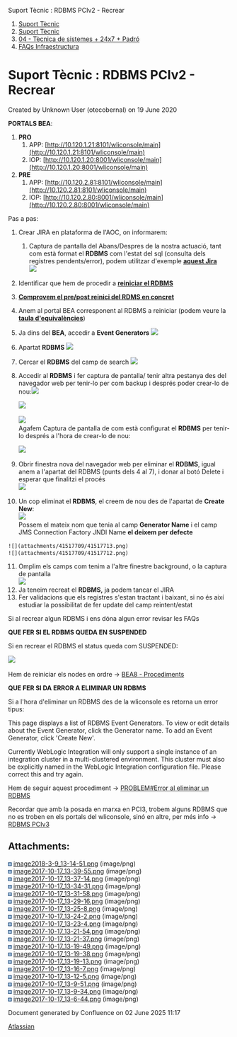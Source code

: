 Suport Tècnic : RDBMS PCIv2 - Recrear  

1.  [Suport Tècnic](index.html)
2.  [Suport Tècnic](13893782.html)
3.  [04 - Tècnica de sistemes + 24x7 + Padró](26313202.html)
4.  [FAQs Infraestructura](FAQs-Infraestructura_26313593.html)

Suport Tècnic : RDBMS PCIv2 - Recrear
=====================================

Created by Unknown User (otecobernal) on 19 June 2020

  

  

**PORTALS BEA**:  

1.  **PRO**
    1.  APP: [http://10.120.1.21:8101/wliconsole/main](http://10.120.1.21:8101/wliconsole/main)
    2.  IOP: [http://10.120.1.20:8001/wliconsole/main](http://10.120.1.20:8001/wliconsole/main)
2.  **PRE**
    1.  APP: [http://10.120.2.81:8101/wliconsole/main](http://10.120.2.81:8101/wliconsole/main)
    2.  IOP: [http://10.120.2.80:8001/wliconsole/main](http://10.120.2.80:8001/wliconsole/main)

Pas a pas:  

1.  Crear JIRA en plataforma de l'AOC, on informarem:
    1.  Captura de pantalla del Abans/Despres de la nostra actuació, tant com està format el **RDBMS** com l'estat del sql (consulta dels registres pendents/error), podem utilitzar d'exemple **[aquest Jira](https://contacte.aoc.cat/browse/ST-5555)**  
        ![](attachments/41517709/41517724.png)
2.  Identificar que hem de procedir a [**reiniciar el RDBMS**](/pages/createpage.action?spaceKey=SII&title=Eliminar+3&linkCreation=true&fromPageId=41517709)
3.  **[Comprovem el pre/post reinici del RDMS en concret](/pages/createpage.action?spaceKey=SII&title=RDBMS&linkCreation=true&fromPageId=41517709)**
4.  Anem al portal BEA corresponent al RDBMS a reiniciar (podem veure la **[taula d'equivalències](/pages/createpage.action?spaceKey=SII&title=RDBMS&linkCreation=true&fromPageId=41517709)**)
5.  Ja dins del **BEA**, accedir a **Event Generators** ![](attachments/41517709/41517728.png)
6.  Apartat **RDBMS** ![](attachments/41517709/41517726.png)
7.  Cercar el **RDBMS** del camp de search ![](attachments/41517709/41517725.png)
8.  Accedir al **RDBMS** i fer captura de pantalla/ tenir altra pestanya des del navegador web per tenir-lo per com backup i després poder crear-lo de nou:![](attachments/41517709/41517721.png)  
      
    ![](attachments/41517709/41517718.png)  
      
    ![](attachments/41517709/41517717.png)  
    Agafem Captura de pantalla de com està configurat el **RDBMS** per tenir-lo després a l'hora de crear-lo de nou:  
      
    ![](attachments/41517709/41517716.png)  
      
    
9.  Obrir finestra nova del navegador web per eliminar el **RDBMS**, igual anem a l'apartat del RDBMS (punts dels 4 al 7), i donar al botó Delete i esperar que finalitzi el procés  
    ![](attachments/41517709/41517715.png)  
      
    
10.  Un cop eliminat el **RDBMS**, el creem de nou des de l'apartat de **Create New**:  
    ![](attachments/41517709/41517714.png)  
    Possem el mateix nom que tenia al camp **Generator Name** i el camp JMS Connection Factory JNDI Name **el deixem per defecte**  
      
    ![](attachments/41517709/41517713.png)  
    ![](attachments/41517709/41517712.png)
11.  Omplim els camps com tenim a l'altre finestre background, o la captura de pantalla  
    ![](attachments/41517709/41517711.png)
12.  Ja teneim recreat el **RDBMS,** ja podem tancar el JIRA
13.  Fer validacions que els registres s'estan tractant i baixant, si no és així estudiar la possibilitat de fer update del camp reintent/estat

Si al recrear algun RDBMS i ens dóna algun error revisar les FAQs

**QUE FER SI EL RDBMS QUEDA EN SUSPENDED**

Si en recrear el RDBMS el status queda com SUSPENDED:

![](attachments/41517709/41517710.png)

Hem de reiniciar els nodes en ordre → [BEA8 - Procediments](/pages/createpage.action?spaceKey=SII&title=BEA8+-+Procediments&linkCreation=true&fromPageId=41517709)

**QUE FER SI DA ERROR A ELIMINAR UN RDBMS**

Si a l'hora d'eliminar un RDBMS des de la wliconsole es retorna un error tipus:

This page displays a list of RDBMS Event Generators. To view or edit details about the Event Generator, click the Generator name. To add an Event Generator, click 'Create New'.

Currently WebLogic Integration will only support a single instance of an integration cluster in a multi-clustered environment. This cluster must also be explicitly named in the WebLogic Integration configuration file. Please correct this and try again.

Hem de seguir aquest procediment → [PROBLEM#Error al eliminar un RDBMS](#)  

Recordar que amb la posada en marxa en PCI3, trobem alguns RDBMS que no es troben en els portals del wliconsole, sinó en altre, per més info → [RDBMS PCIv3](/pages/createpage.action?spaceKey=SII&title=RDBMS+PCIv3&linkCreation=true&fromPageId=41517709)

Attachments:
------------

![](images/icons/bullet_blue.gif) [image2018-3-9\_13-14-51.png](attachments/41517709/41517710.png) (image/png)  
![](images/icons/bullet_blue.gif) [image2017-10-17\_13-39-55.png](attachments/41517709/41517711.png) (image/png)  
![](images/icons/bullet_blue.gif) [image2017-10-17\_13-37-14.png](attachments/41517709/41517712.png) (image/png)  
![](images/icons/bullet_blue.gif) [image2017-10-17\_13-34-31.png](attachments/41517709/41517713.png) (image/png)  
![](images/icons/bullet_blue.gif) [image2017-10-17\_13-31-58.png](attachments/41517709/41517714.png) (image/png)  
![](images/icons/bullet_blue.gif) [image2017-10-17\_13-29-16.png](attachments/41517709/41517715.png) (image/png)  
![](images/icons/bullet_blue.gif) [image2017-10-17\_13-25-8.png](attachments/41517709/41517716.png) (image/png)  
![](images/icons/bullet_blue.gif) [image2017-10-17\_13-24-2.png](attachments/41517709/41517717.png) (image/png)  
![](images/icons/bullet_blue.gif) [image2017-10-17\_13-23-4.png](attachments/41517709/41517718.png) (image/png)  
![](images/icons/bullet_blue.gif) [image2017-10-17\_13-21-54.png](attachments/41517709/41517719.png) (image/png)  
![](images/icons/bullet_blue.gif) [image2017-10-17\_13-21-37.png](attachments/41517709/41517720.png) (image/png)  
![](images/icons/bullet_blue.gif) [image2017-10-17\_13-19-49.png](attachments/41517709/41517721.png) (image/png)  
![](images/icons/bullet_blue.gif) [image2017-10-17\_13-19-38.png](attachments/41517709/41517722.png) (image/png)  
![](images/icons/bullet_blue.gif) [image2017-10-17\_13-19-13.png](attachments/41517709/41517723.png) (image/png)  
![](images/icons/bullet_blue.gif) [image2017-10-17\_13-16-7.png](attachments/41517709/41517724.png) (image/png)  
![](images/icons/bullet_blue.gif) [image2017-10-17\_13-12-5.png](attachments/41517709/41517725.png) (image/png)  
![](images/icons/bullet_blue.gif) [image2017-10-17\_13-9-51.png](attachments/41517709/41517726.png) (image/png)  
![](images/icons/bullet_blue.gif) [image2017-10-17\_13-9-34.png](attachments/41517709/41517727.png) (image/png)  
![](images/icons/bullet_blue.gif) [image2017-10-17\_13-6-44.png](attachments/41517709/41517728.png) (image/png)  

Document generated by Confluence on 02 June 2025 11:17

[Atlassian](http://www.atlassian.com/)